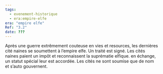 ```yaml
---
tags:
  - evenement-historique
  - era:empire-elfe
era: "empire elfe"
Ref: "3.2"
date: ???
---
```



Après une guerre extrêmement couteuse en vies et resources, les dernières cité naines se soumettent à l’empire elfe. Un traité est signé. Les cités naines paient un impôt et reconnaissent la suprématie elfique. en échange, un statut spécial leur est accordée. Les cités ne sont soumise que de nom et s’auto gouvernent.